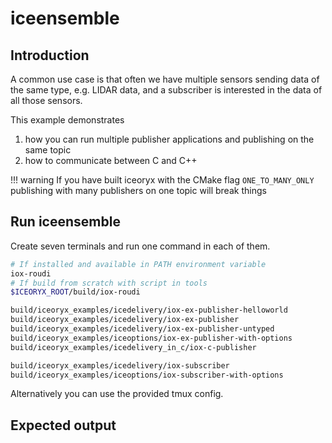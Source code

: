 # iceensemble

## Introduction

A common use case is that often we have multiple sensors sending data of the same type, e.g. LIDAR data, and a subscriber is interested in the data of all those sensors.

This example demonstrates

1. how you can run multiple publisher applications and publishing on the same topic
2. how to communicate between C and C++

!!! warning
    If you have built iceoryx with the CMake flag `ONE_TO_MANY_ONLY` publishing with many publishers
    on one topic will break things

## Run iceensemble

Create seven terminals and run one command in each of them.

```sh
# If installed and available in PATH environment variable
iox-roudi
# If build from scratch with script in tools
$ICEORYX_ROOT/build/iox-roudi

build/iceoryx_examples/icedelivery/iox-ex-publisher-helloworld
build/iceoryx_examples/icedelivery/iox-ex-publisher
build/iceoryx_examples/icedelivery/iox-ex-publisher-untyped
build/iceoryx_examples/iceoptions/iox-ex-publisher-with-options
build/iceoryx_examples/icedelivery_in_c/iox-c-publisher

build/iceoryx_examples/icedelivery/iox-subscriber
build/iceoryx_examples/iceoptions/iox-subscriber-with-options
```

Alternatively you can use the provided tmux config.

## Expected output

<!-- add asciiema link here -->
